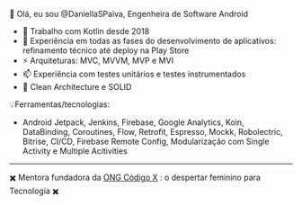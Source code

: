 👋 Olá, eu sou @DaniellaSPaiva, Engenheira de Software Android


- 🤖 Trabalho com Kotlin desde 2018
- 🌱 Experiência em todas as fases do desenvolvimento de aplicativos: refinamento técnico até deploy na Play Store 
- ⚡ Arquiteturas: MVC, MVVM, MVP e MVI
- 📫 Experiência com testes unitários e testes instrumentados
- 💞️ Clean Architecture e SOLID

💡Ferramentas/tecnologias: 
- Android Jetpack, Jenkins, Firebase, Google Analytics, Koin, DataBinding, Coroutines, Flow, Retrofit, Espresso, Mockk, Robolectric, Bitrise, CI/CD, Firebase Remote Config, Modularização com Single Activity e Multiple Acitivities

_________________

✖️ Mentora fundadora da [ONG Código X](https://www.instagram.com/codigox.ong/) : o despertar feminino para Tecnologia ✖️

<!---
DaniellaSPaiva/DaniellaSPaiva is a ✨ special ✨ repository because its `README.md` (this file) appears on your GitHub profile.
You can click the Preview link to take a look at your changes.
--->
